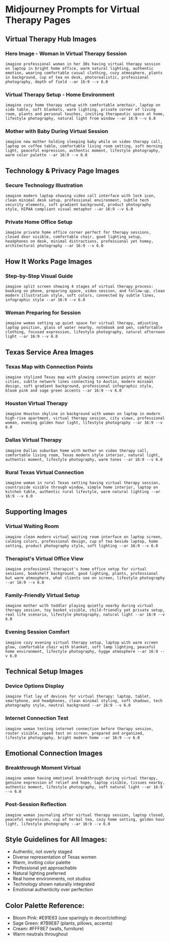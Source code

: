 # Midjourney Prompts for Virtual Therapy Pages

## Virtual Therapy Hub Images

### Hero Image - Woman in Virtual Therapy Session
```
imagine professional woman in her 30s having virtual therapy session on laptop in bright home office, warm natural lighting, authentic emotion, wearing comfortable casual clothing, cozy atmosphere, plants in background, cup of tea on desk, photorealistic, professional photography, depth of field --ar 16:9 --v 6.0
```

### Virtual Therapy Setup - Home Environment
```
imagine cozy home therapy setup with comfortable armchair, laptop on side table, soft blankets, warm lighting, private corner of living room, plants and personal touches, inviting therapeutic space at home, lifestyle photography, natural light from window --ar 16:9 --v 6.0
```

### Mother with Baby During Virtual Session
```
imagine new mother holding sleeping baby while on video therapy call, laptop on coffee table, comfortable living room setting, soft morning light, peaceful expression, authentic moment, lifestyle photography, warm color palette --ar 16:9 --v 6.0
```

## Technology & Privacy Page Images

### Secure Technology Illustration
```
imagine modern laptop showing video call interface with lock icon, clean minimal desk setup, professional environment, subtle tech security elements, soft gradient background, product photography style, HIPAA compliant visual metaphor --ar 16:9 --v 6.0
```

### Private Home Office Setup
```
imagine private home office corner perfect for therapy sessions, closed door visible, comfortable chair, good lighting setup, headphones on desk, minimal distractions, professional yet homey, architectural photography --ar 16:9 --v 6.0
```

## How It Works Page Images

### Step-by-Step Visual Guide
```
imagine split screen showing 4 stages of virtual therapy process: booking on phone, preparing space, video session, and follow-up, clean modern illustration style, soft colors, connected by subtle lines, infographic style --ar 16:9 --v 6.0
```

### Woman Preparing for Session
```
imagine woman setting up quiet space for virtual therapy, adjusting laptop position, glass of water nearby, notebook and pen, comfortable clothing, focused expression, lifestyle photography, natural afternoon light --ar 16:9 --v 6.0
```

## Texas Service Area Images

### Texas Map with Connection Points
```
imagine stylized Texas map with glowing connection points at major cities, subtle network lines connecting to Austin, modern minimal design, soft gradient background, professional infographic style, bloom pink and sage green accents --ar 16:9 --v 6.0
```

### Houston Virtual Therapy
```
imagine Houston skyline in background with woman on laptop in modern high-rise apartment, virtual therapy session, city views, professional woman, evening golden hour light, lifestyle photography --ar 16:9 --v 6.0
```

### Dallas Virtual Therapy
```
imagine Dallas suburban home with mother on video therapy call, comfortable living room, Texas modern style interior, natural light, authentic moment, lifestyle photography, warm tones --ar 16:9 --v 6.0
```

### Rural Texas Virtual Connection
```
imagine woman in rural Texas setting having virtual therapy session, countryside visible through window, simple home interior, laptop on kitchen table, authentic rural lifestyle, warm natural lighting --ar 16:9 --v 6.0
```

## Supporting Images

### Virtual Waiting Room
```
imagine clean modern virtual waiting room interface on laptop screen, calming colors, professional design, cup of tea beside laptop, home setting, product photography style, soft lighting --ar 16:9 --v 6.0
```

### Therapist's Virtual Office View
```
imagine professional therapist's home office setup for virtual sessions, bookshelf background, good lighting, plants, professional but warm atmosphere, what clients see on screen, lifestyle photography --ar 16:9 --v 6.0
```

### Family-Friendly Virtual Setup
```
imagine mother with toddler playing quietly nearby during virtual therapy session, toy basket visible, child-friendly yet private setup, real life scenario, lifestyle photography, natural light --ar 16:9 --v 6.0
```

### Evening Session Comfort
```
imagine cozy evening virtual therapy setup, laptop with warm screen glow, comfortable chair with blanket, soft lamp lighting, peaceful home environment, lifestyle photography, hygge atmosphere --ar 16:9 --v 6.0
```

## Technical Setup Images

### Device Options Display
```
imagine flat lay of devices for virtual therapy: laptop, tablet, smartphone, and headphones, clean minimal styling, soft shadows, tech photography style, neutral background --ar 16:9 --v 6.0
```

### Internet Connection Test
```
imagine woman testing internet connection before therapy session, router visible, speed test on screen, prepared and organized, lifestyle photography, bright modern home --ar 16:9 --v 6.0
```

## Emotional Connection Images

### Breakthrough Moment Virtual
```
imagine woman having emotional breakthrough during virtual therapy, genuine expression of relief and hope, laptop visible, tissues nearby, authentic moment, lifestyle photography, soft natural light --ar 16:9 --v 6.0
```

### Post-Session Reflection
```
imagine woman journaling after virtual therapy session, laptop closed, peaceful expression, cup of herbal tea, cozy home setting, golden hour light, lifestyle photography --ar 16:9 --v 6.0
```

## Style Guidelines for All Images:
- Authentic, not overly staged
- Diverse representation of Texas women
- Warm, inviting color palette
- Professional yet approachable
- Natural lighting preferred
- Real home environments, not studios
- Technology shown naturally integrated
- Emotional authenticity over perfection

## Color Palette Reference:
- Bloom Pink: #E91E63 (use sparingly in decor/clothing)
- Sage Green: #7B9E87 (plants, pillows, accents)
- Cream: #FFF8E7 (walls, furniture)
- Warm neutrals throughout